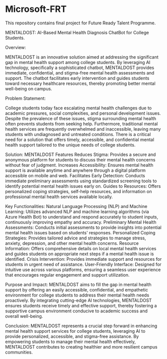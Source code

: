 # Microsoft-FRT
This repository contains final project for Future Ready Talent Programme.

MENTALDOST: AI-Based Mental Health Diagnosis ChatBot for College Students.

Overview:

MENTALDOST is an innovative solution aimed at addressing the significant gap in mental health support among college students. By leveraging AI technology, specifically a sophisticated chatbot, MENTALDOST provides immediate, confidential, and stigma-free mental health assessments and support. The chatbot facilitates early intervention and guides students toward necessary healthcare resources, thereby promoting better mental well-being on campus.

Problem Statement:

College students today face escalating mental health challenges due to academic pressures, social complexities, and personal development issues. Despite the prevalence of these issues, stigma surrounding mental health often prevents students from seeking help. Furthermore, traditional mental health services are frequently overwhelmed and inaccessible, leaving many students with undiagnosed and untreated conditions. There is a critical need for a solution that offers timely, accessible, and confidential mental health support tailored to the unique needs of college students.

Solution: MENTALDOST Features
Reduces Stigma: Provides a secure and anonymous platform for students to discuss their mental health concerns without fear of judgment.
Increases Accessibility: Ensures mental health support is available anytime and anywhere through a digital platform accessible on mobile and web.
Facilitates Early Detection: Conducts immediate preliminary assessments using standardized screening tools to identify potential mental health issues early on.
Guides to Resources: Offers personalized coping strategies, self-help resources, and information on professional mental health services available locally.

Key Functionalities:
Natural Language Processing (NLP) and Machine Learning: Utilizes advanced NLP and machine learning algorithms (via Azure Health Bot) to understand and respond accurately to student inputs, continuously improving empathy and accuracy.
Preliminary Mental Health Assessments: Conducts initial assessments to provide insights into potential mental health issues based on students' responses.
Personalized Coping Strategies: Provides tailored advice and strategies to manage stress, anxiety, depression, and other mental health concerns.
Resource Information: Offers comprehensive details on local mental health services and guides students on appropriate next steps if a mental health issue is identified.
Crisis Intervention: Provides immediate support and resources for students in urgent need of assistance.
User-Friendly Interface: Designed for intuitive use across various platforms, ensuring a seamless user experience that encourages regular engagement and support utilization.

Purpose and Impact:
MENTALDOST aims to fill the gap in mental health support by offering an easily accessible, confidential, and empathetic environment for college students to address their mental health needs proactively. By integrating cutting-edge AI technologies, MENTALDOST ensures students receive timely and effective support, thereby fostering a supportive campus environment conducive to academic success and overall well-being.

Conclusion:
MENTALDOST represents a crucial step forward in enhancing mental health support services for college students, leveraging AI to provide personalized, accessible, and stigma-free assistance. By empowering students to manage their mental health effectively, MENTALDOST contributes to creating healthier and more resilient campus communities.

